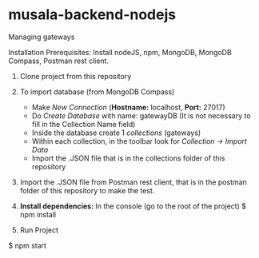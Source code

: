 # musala-backend-nodejs
Managing gateways 

Installation
Prerequisites: Install nodeJS, npm, MongoDB, MongoDB Compass, Postman rest client.

1. Clone project from this repository

2. To import database (from MongoDB Compass)
    - Make *New Connection* (**Hostname:** localhost, **Port:** 27017)
    - Do *Create Database* with name: gatewayDB (It is not necessary to fill in the Collection Name field)
    - Inside the database create 1 *collections* (gateways)
    - Within each collection, in the toolbar look for *Collection -> Import Data*
    - Import the .JSON file that is in the collections folder of this repository

3. Import the .JSON file from Postman rest client, that is in the postman folder of this repository to make the test. 

4. **Install dependencies:** In the console (go to the root of the project)
$ npm install

4. Run Project  

$ npm start

